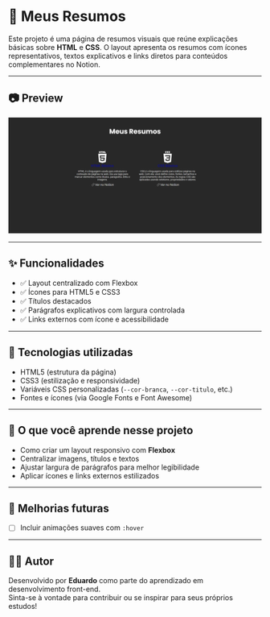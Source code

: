 # 📘 Meus Resumos

Este projeto é uma página de resumos visuais que reúne explicações básicas sobre **HTML** e **CSS**. O layout apresenta os resumos com ícones representativos, textos explicativos e links diretos para conteúdos complementares no Notion.

---

## 📷 Preview

![Preview do projeto](./src/images/screencapture-127-0-0-1-5500-2025-06-28-15_06_57.png)

---

## ✨ Funcionalidades

- ✅ Layout centralizado com Flexbox
- ✅ Ícones para HTML5 e CSS3
- ✅ Títulos destacados
- ✅ Parágrafos explicativos com largura controlada
- ✅ Links externos com ícone e acessibilidade

---

## 🧠 Tecnologias utilizadas

- HTML5 (estrutura da página)
- CSS3 (estilização e responsividade)
- Variáveis CSS personalizadas (`--cor-branca`, `--cor-titulo`, etc.)
- Fontes e ícones (via Google Fonts e Font Awesome)

---


## 🎯 O que você aprende nesse projeto

- Como criar um layout responsivo com **Flexbox**
- Centralizar imagens, títulos e textos
- Ajustar largura de parágrafos para melhor legibilidade
- Aplicar ícones e links externos estilizados

---

## 🔧 Melhorias futuras

- [ ] Incluir animações suaves com `:hover`


---

## 👨‍💻 Autor

Desenvolvido por **Eduardo** como parte do aprendizado em desenvolvimento front-end.  
Sinta-se à vontade para contribuir ou se inspirar para seus próprios estudos!